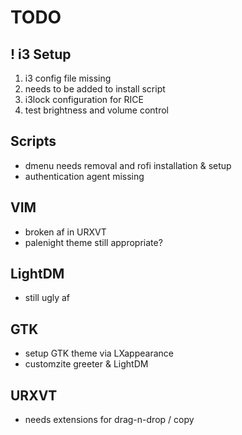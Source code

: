 # TODO

## ! i3 Setup

1. i3 config file missing
2. needs to be added to install script
3. i3lock configuration for RICE
4. test brightness and volume control

## Scripts

* dmenu needs removal and rofi installation & setup
* authentication agent missing

## VIM

* broken af in URXVT
* palenight theme still appropriate?

## LightDM

* still ugly af

## GTK

* setup GTK theme via LXappearance
* customzite greeter & LightDM

## URXVT

* needs extensions for drag-n-drop / copy
